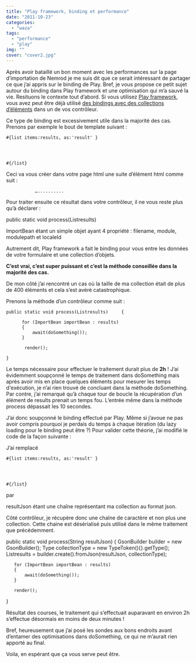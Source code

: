 ```yaml
---
title: "Play framework, binding et performance"
date: "2011-10-23"
categories: 
  - "waza"
tags: 
  - "performance"
  - "play"
img: ""
cover: "cover2.jpg"
---
```


Après avoir bataillé un bon moment avec les performances sur la page d’importation de Nemrod je me suis dit que ce serait intéressant de partager ce que j’ai appris sur le binding de Play. Bref, je vous propose ce petit sujet autour du binding dans Play framework et une optimisation qui m’a sauvé la vie. Resituons le contexte tout d’abord. Si vous utilisez [Play framework](http://www.playframework.org/), vous avez peut être déjà utilisé [des bindings avec des collections d’éléments](http://www.playframework.org/documentation/1.2.3/controllers#array) dans un de vos contrôleur.

Ce type de binding est excessivement utile dans la majorité des cas. Prenons par exemple le bout de template suivant :

    #{list items:results, as:'result' }
       
       
       
       
    #{/list}

Ceci va vous créer dans votre page html une suite d’élément html comme suit :

          
        
        
        
               …..........

Pour traiter ensuite ce résultat dans votre contrôleur, il ne vous reste plus qu’à déclarer :

public static void process(Listresults)

ImportBean étant un simple objet ayant 4 propriété : filename, module, modulepath et localeId

Autrement dit, Play framework a fait le binding pour vous entre les données de votre formulaire et une collection d’objets.

**C’est vrai, c’est super puissant et c’est la méthode conseillée dans la majorité des cas.**

De mon côté j’ai rencontré un cas où la taille de ma collection était de plus de 400 éléments et cela s’est avéré catastrophique.

Prenons la méthode d’un contrôleur comme suit :

    public static void process(Listresults)     {
     
          for (ImportBean importBean : results)
          {
              await(doSomething());
          }

           render();

    }

Le temps nécessaire pour effectuer le traitement durait plus de **2h** ! J’ai évidemment soupçonné le temps de traitement dans doSomething mais après avoir mis en place quelques éléments pour mesurer les temps d'exécution, je n’ai rien trouvé de concluant dans la méthode doSomething. Par contre, j’ai remarqué qu’à chaque tour de boucle la récupération d’un élément de results prenait un temps fou. L’entrée même dans la méthode process dépassait les 10 secondes.

J’ai donc soupçonné le binding effectué par Play. Même si j’avoue ne pas avoir compris pourquoi je perdais du temps à chaque itération (du lazy loading pour le binding peut être ?) Pour valider cette théorie, j’ai modifié le code de la façon suivante :

J’ai remplacé

    #{list items:results, as:'result' }
       
       
       
       
    #{/list}

par

resultJson étant une chaîne représentant ma collection au format json.

Côté contrôleur, je récupère donc une chaîne de caractère et non plus une collection. Cette chaine est désérialisé puis utilisé dans le même traitement que précédemment.

public static void process(String resultJson)
{
       GsonBuilder builder = new GsonBuilder();
       Type collectionType = new TypeToken<List>(){}.getType();
       Listresults = builder.create().fromJson(resultJson, collectionType);

       for (ImportBean importBean : results)
       {
           await(doSomething());
       }

       render();
}

Résultat des courses, le traitement qui s’effectuait auparavant en environ 2h s’effectue désormais en moins de deux minutes !

Bref, heureusement que j’ai posé les sondes aux bons endroits avant d’entamer des optimisations dans doSomething, ce qui ne m’aurait rien apporté au final.

Voila, en espérant que ça vous serve peut être.
